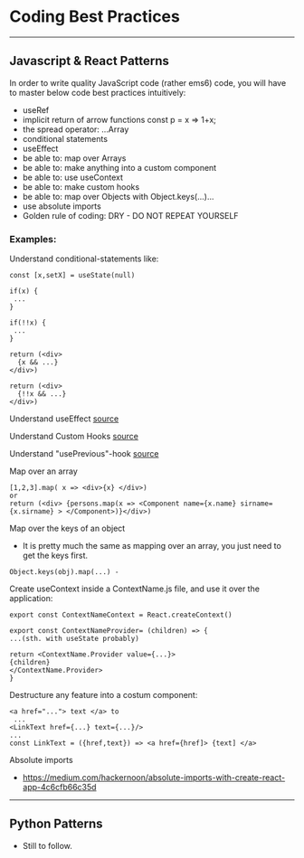 
# Coding Best Practices

---

## Javascript & React Patterns

In order to write quality JavaScript code (rather ems6) code, you will have to master below code best practices intuitively:
- useRef
- implicit return of arrow functions const p = x => 1+x;
- the spread operator: ...Array
- conditional statements
- useEffect
- be able to: map over Arrays
- be able to: make anything into a custom component
- be able to: use useContext
- be able to: make custom hooks
- be able to: map over Objects with Object.keys(...)...
- use absolute imports
- Golden rule of coding: DRY - DO NOT REPEAT YOURSELF

### Examples: 

Understand conditional-statements like:
```
const [x,setX] = useState(null)

if(x) {
 ...
}

if(!!x) {
 ...
}

return (<div> 
  {x && ...}
</div>)

return (<div> 
  {!!x && ...}
</div>)
```

Understand useEffect [source](https://youtu.be/dpw9EHDh2bM?t=720)

Understand Custom Hooks [source](https://youtu.be/dpw9EHDh2bM?t=720)

Understand "usePrevious"-hook [source](https://blog.logrocket.com/how-to-get-previous-props-state-with-react-hooks/)

Map over an array
```
[1,2,3].map( x => <div>{x} </div>)
or 
return (<div> {persons.map(x => <Component name={x.name} sirname={x.sirname} > </Component>)}</div>)
```

Map over the keys of an object
- It is pretty much the same as mapping over an array, you just need to get the keys first.
```
Object.keys(obj).map(...) - 
```

Create useContext inside a ContextName.js file, and use it over the application:
```
export const ContextNameContext = React.createContext()

export const ContextNameProvider= (children) => {
...(sth. with useState probably)

return <ContextName.Provider value={...}>
{children}
</ContextName.Provider>
}
```

Destructure any feature into a costum component:
```
<a href="..."> text </a> to 
 ...
<LinkText href={...} text={...}/>
...
const LinkText = ({href,text}) => <a href={href]> {text] </a>
```

Absolute imports
- https://medium.com/hackernoon/absolute-imports-with-create-react-app-4c6cfb66c35d


---

## Python Patterns

- Still to follow.


